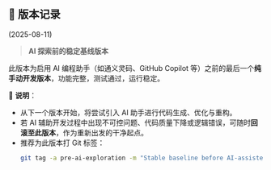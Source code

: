 ## 📅 版本记录
 (2025-08-11)
> **AI 探索前的稳定基线版本**

此版本为启用 AI 编程助手（如通义灵码、GitHub Copilot 等）之前的最后一个**纯手动开发版本**，功能完整，测试通过，运行稳定。

🔧 **说明**：
- 从下一个版本开始，将尝试引入 AI 助手进行代码生成、优化与重构。
- 若 AI 辅助开发过程中出现不可控问题、代码质量下降或逻辑错误，可随时**回滚至此版本**，作为重新出发的干净起点。
- 推荐为此版本打 Git 标签：
  ```bash
  git tag -a pre-ai-exploration -m "Stable baseline before AI-assisted development"